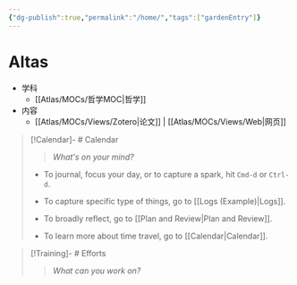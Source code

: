 ```yaml
---
{"dg-publish":true,"permalink":"/home/","tags":["gardenEntry"]}
---
```




# Altas

- 学科
	- [[Atlas/MOCs/哲学MOC\|哲学]]
- 内容
	- [[Atlas/MOCs/Views/Zotero\|论文]] | [[Atlas/MOCs/Views/Web\|网页]]

> [!Calendar]- # Calendar
> > *What's on your mind?* 
> 
> - To journal, focus your day, or to capture a spark, hit `Cmd-d` or `Ctrl-d`.
> - To capture specific type of things, go to [[Logs (Example)\|Logs]].
>   
> - To broadly reflect, go to [[Plan and Review\|Plan and Review]].
> - To learn more about time travel, go to [[Calendar\|Calendar]].

> [!Training]- # Efforts
> > *What can you work on?* 
>